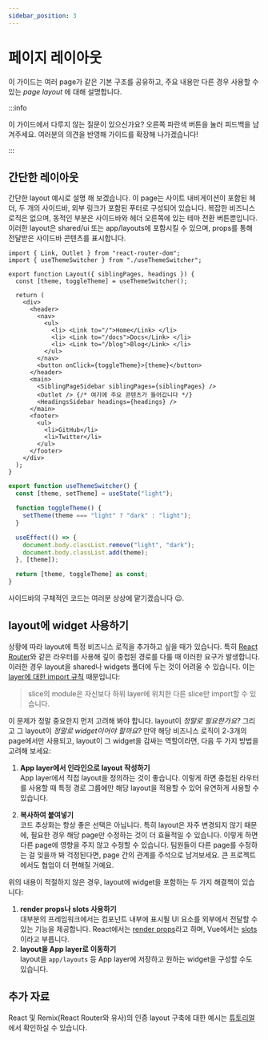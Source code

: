 ```yaml
---
sidebar_position: 3
---
```


# 페이지 레이아웃

이 가이드는 여러 page가 같은 기본 구조를 공유하고, 주요 내용만 다른 경우 사용할 수 있는 _page layout_ 에 대해 설명합니다.

:::info

이 가이드에서 다루지 않는 질문이 있으신가요? 오른쪽 파란색 버튼을 눌러 피드백을 남겨주세요. 여러분의 의견을 반영해 가이드를 확장해 나가겠습니다!

:::

## 간단한 레이아웃

간단한 layout 예시로 설명 해 보겠습니다. 이 page는 사이트 내비게이션이 포함된 헤더, 두 개의 사이드바, 외부 링크가 포함된 푸터로 구성되어 있습니다. 복잡한 비즈니스 로직은 없으며, 동적인 부분은 사이드바와 헤더 오른쪽에 있는 테마 전환 버튼뿐입니다. 이러한 layout은 shared/ui 또는 app/layouts에 포함시킬 수 있으며, props를 통해 전달받은 사이드바 콘텐츠를 표시합니다.

```tsx title="shared/ui/layout/Layout.tsx"
import { Link, Outlet } from "react-router-dom";
import { useThemeSwitcher } from "./useThemeSwitcher";

export function Layout({ siblingPages, headings }) {
  const [theme, toggleTheme] = useThemeSwitcher();

  return (
    <div>
      <header>
        <nav>
          <ul>
            <li> <Link to="/">Home</Link> </li>
            <li> <Link to="/docs">Docs</Link> </li>
            <li> <Link to="/blog">Blog</Link> </li>
          </ul>
        </nav>
        <button onClick={toggleTheme}>{theme}</button>
      </header>
      <main>
        <SiblingPageSidebar siblingPages={siblingPages} />
        <Outlet /> {/* 여기에 주요 콘텐츠가 들어갑니다 */}
        <HeadingsSidebar headings={headings} />
      </main>
      <footer>
        <ul>
          <li>GitHub</li>
          <li>Twitter</li>
        </ul>
      </footer>
    </div>
  );
}
```

```ts title="shared/ui/layout/useThemeSwitcher.ts"
export function useThemeSwitcher() {
  const [theme, setTheme] = useState("light");

  function toggleTheme() {
    setTheme(theme === "light" ? "dark" : "light");
  }

  useEffect(() => {
    document.body.classList.remove("light", "dark");
    document.body.classList.add(theme);
  }, [theme]);

  return [theme, toggleTheme] as const;
}
```

사이드바의 구체적인 코드는 여러분 상상에 맡기겠습니다 😉.

## layout에 widget 사용하기

상황에 따라 layout에 특정 비즈니스 로직을 추가하고 싶을 때가 있습니다. 특히 [React Router][ext-react-router]와 같은 라우터를 사용해 깊이 중첩된 경로를 다룰 때 이러한 요구가 발생합니다. 이러한 경우 layout을 shared나 widgets 폴더에 두는 것이 어려울 수 있습니다. 이는 [layer에 대한 import 규칙][import-rule-on-layers] 때문입니다:

> slice의 module은 자신보다 하위 layer에 위치한 다른 slice만 import할 수 있습니다.

이 문제가 정말 중요한지 먼저 고려해 봐야 합니다. layout이 _정말로 필요한가요?_ 그리고 그 layout이 _정말로 widget이어야 할까요?_ 만약 해당 비즈니스 로직이 2-3개의 page에서만 사용되고, layout이 그 widget을 감싸는 역할이라면, 다음 두 가지 방법을 고려해 보세요:

1. **App layer에서 인라인으로 layout 작성하기**  
   App layer에서 직접 layout을 정의하는 것이 좋습니다. 이렇게 하면 중첩된 라우터를 사용할 때 특정 경로 그룹에만 해당 layout을 적용할 수 있어 유연하게 사용할 수 있습니다.

2. **복사하여 붙여넣기**  
   코드 추상화는 항상 좋은 선택은 아닙니다. 특히 layout은 자주 변경되지 않기 때문에, 필요한 경우 해당 page만 수정하는 것이 더 효율적일 수 있습니다. 이렇게 하면 다른 page에 영향을 주지 않고 수정할 수 있습니다. 팀원들이 다른 page를 수정하는 걸 잊을까 봐 걱정된다면, page 간의 관계를 주석으로 남겨보세요. 큰 프로젝트에서도 협업이 더 편해질 거예요.

위의 내용이 적절하지 않은 경우, layout에 widget을 포함하는 두 가지 해결책이 있습니다:

1. **render props나 slots 사용하기**  
   대부분의 프레임워크에서는 컴포넌트 내부에 표시될 UI 요소를 외부에서 전달할 수 있는 기능을 제공합니다. React에서는 [render props][ext-render-props]라고 하며, Vue에서는 [slots][ext-vue-slots]이라고 부릅니다.
2. **layout을 App layer로 이동하기**  
   layout을 `app/layouts` 등 App layer에 저장하고 원하는 widget을 구성할 수도 있습니다.

## 추가 자료

React 및 Remix(React Router와 유사)의 인증 layout 구축에 대한 예시는 [튜토리얼][tutorial]에서 확인하실 수 있습니다.


[tutorial]: /docs/get-started/tutorial
[import-rule-on-layers]: /docs/reference/layers#import-rule-on-layers
[ext-react-router]: https://reactrouter.com/
[ext-render-props]: https://www.patterns.dev/react/render-props-pattern/
[ext-vue-slots]: https://vuejs.org/guide/components/slots

